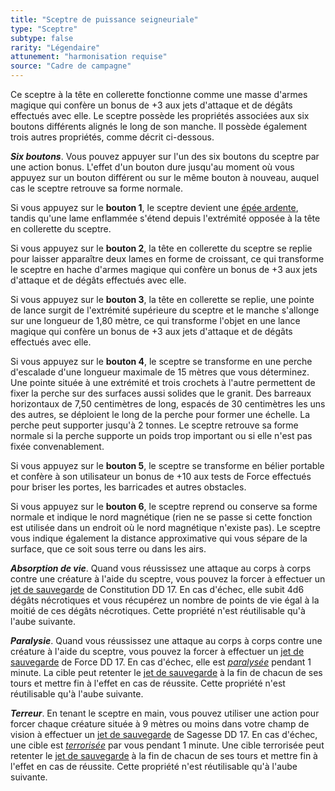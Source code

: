 ```yaml
---
title: "Sceptre de puissance seigneuriale"
type: "Sceptre"
subtype: false
rarity: "Légendaire"
attunement: "harmonisation requise"
source: "Cadre de campagne"
---
```

Ce sceptre à la tête en collerette fonctionne comme une masse d'armes magique qui confère un bonus de +3 aux jets d'attaque et de dégâts effectués avec elle. Le sceptre possède les propriétés associées aux six boutons différents alignés le long de son manche. Il possède également trois autres propriétés, comme décrit ci-dessous.

***Six boutons***. Vous pouvez appuyer sur l'un des six boutons du sceptre par une action bonus. L'effet d'un bouton dure jusqu'au moment où vous appuyez sur un bouton différent ou sur le même bouton à nouveau, auquel cas le sceptre retrouve sa forme normale.

Si vous appuyez sur le **bouton 1**, le sceptre devient une [épée ardente](/liste-objets-magiques/epee-ardente/), tandis qu'une lame enflammée s'étend depuis l'extrémité opposée à la tête en collerette du sceptre.

Si vous appuyez sur le **bouton 2**, la tête en collerette du sceptre se replie pour laisser apparaître deux lames en forme de croissant, ce qui transforme le sceptre en hache d'armes magique qui confère un bonus de +3 aux jets d'attaque et de dégâts effectués avec elle.

Si vous appuyez sur le **bouton 3**, la tête en collerette se replie, une pointe de lance surgit de l'extrémité supérieure du sceptre et le manche s'allonge sur une longueur de 1,80 mètre, ce qui transforme l'objet en une lance magique qui confère un bonus de +3 aux jets d'attaque et de dégâts effectués avec elle.

Si vous appuyez sur le **bouton 4**, le sceptre se transforme en une perche d'escalade d'une longueur maximale de 15 mètres que vous déterminez. Une pointe située à une extrémité et trois crochets à l'autre permettent de fixer la perche sur des surfaces aussi solides que le granit. Des barreaux horizontaux de 7,50 centimètres de long, espacés de 30 centimètres les uns des autres, se déploient le long de la perche pour former une échelle. La perche peut supporter jusqu'à 2 tonnes. Le sceptre retrouve sa forme normale si la perche supporte un poids trop important ou si elle n'est pas fixée convenablement.

Si vous appuyez sur le **bouton 5**, le sceptre se transforme en bélier portable et confère à son utilisateur un bonus de +10 aux tests de Force effectués pour briser les portes, les barricades et autres obstacles.

Si vous appuyez sur le **bouton 6**, le sceptre reprend ou conserve sa forme normale et indique le nord magnétique (rien ne se passe si cette fonction est utilisée dans un endroit où le nord magnétique n'existe pas). Le sceptre vous indique également la distance approximative qui vous sépare de la surface, que ce soit sous terre ou dans les airs.

***Absorption de vie***. Quand vous réussissez une attaque au corps à corps contre une créature à l'aide du sceptre, vous pouvez la forcer à effectuer un [jet de sauvegarde](/utiliser-les-caracteristiques/#jets-de-sauvegarde) de Constitution DD 17. En cas d'échec, elle subit 4d6 dégâts nécrotiques et vous récupérez un nombre de points de vie égal à la moitié de ces dégâts nécrotiques. Cette propriété n'est réutilisable qu'à l'aube suivante.

***Paralysie***. Quand vous réussissez une attaque au corps à corps contre une créature à l'aide du sceptre, vous pouvez la forcer à effectuer un [jet de sauvegarde](/utiliser-les-caracteristiques/#jets-de-sauvegarde) de Force DD 17. En cas d'échec, elle est [_paralysée_](/gerer-la-sante-du-personnage/#paralyse) pendant 1 minute. La cible peut retenter le [jet de sauvegarde](/utiliser-les-caracteristiques/#jets-de-sauvegarde) à la fin de chacun de ses tours et mettre fin à l'effet en cas de réussite. Cette propriété n'est réutilisable qu'à l'aube suivante.

***Terreur***. En tenant le sceptre en main, vous pouvez utiliser une action pour forcer chaque créature située à 9 mètres ou moins dans votre champ de vision à effectuer un [jet de sauvegarde](/utiliser-les-caracteristiques/#jets-de-sauvegarde) de Sagesse DD 17. En cas d'échec, une cible est [_terrorisée_](/gerer-la-sante-du-personnage/#terrorise) par vous pendant 1 minute. Une cible terrorisée peut retenter le [jet de sauvegarde](/utiliser-les-caracteristiques/#jets-de-sauvegarde) à la fin de chacun de ses tours et mettre fin à l'effet en cas de réussite. Cette propriété n'est réutilisable qu'à l'aube suivante.
